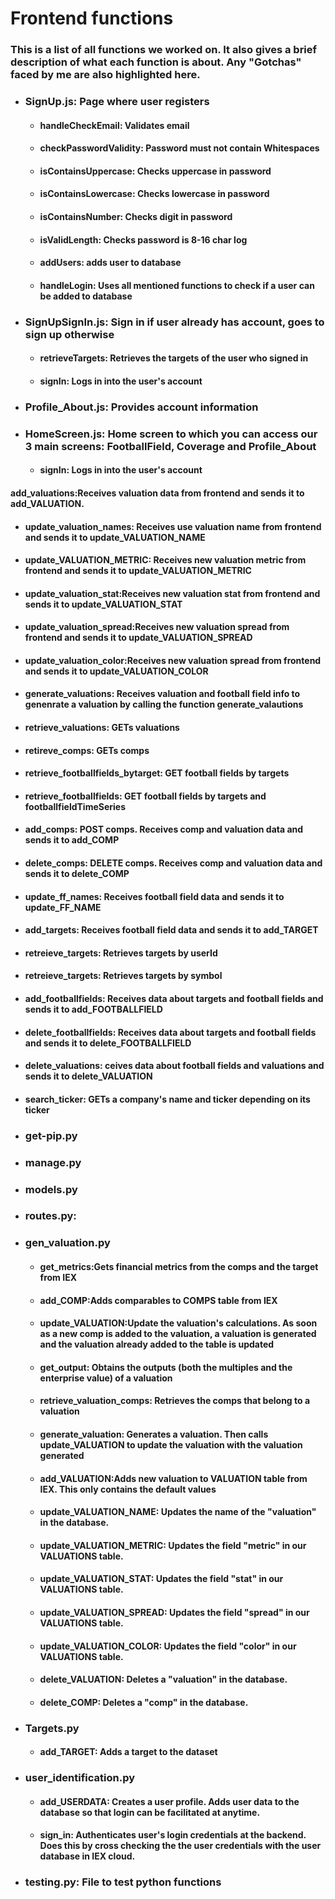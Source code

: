 # Frontend functions
### This is a list of all functions we worked on. It also gives a brief description of what each function is about. Any "Gotchas" faced by me are also highlighted here.  


* ### SignUp.js: Page where user registers
  * #### handleCheckEmail: Validates email
  * #### checkPasswordValidity: Password must not contain Whitespaces
  * #### isContainsUppercase: Checks uppercase in password
  * #### isContainsLowercase: Checks lowercase in password
  * #### isContainsNumber: Checks digit in password
  * #### isValidLength: Checks password is 8-16 char log
  * #### addUsers: adds user to database
  * #### handleLogin: Uses all mentioned functions to check if a user can be added to database
* ### SignUpSignIn.js: Sign in if user already has account, goes to sign up otherwise
  * #### retrieveTargets: Retrieves the targets of the user who signed in
  * #### signIn: Logs in into the user's account
* ### Profile_About.js: Provides account information
* ### HomeScreen.js: Home screen to which you can access our 3 main screens: FootballField, Coverage and Profile_About
  * #### signIn: Logs in into the user's account



#### add_valuations:Receives valuation data from frontend and sends it to add_VALUATION.
* #### update_valuation_names: Receives use valuation name from frontend and sends it to update_VALUATION_NAME
* #### update_VALUATION_METRIC: Receives new valuation metric from frontend and sends it to update_VALUATION_METRIC
* #### update_valuation_stat:Receives new valuation stat from frontend and sends it to update_VALUATION_STAT
* #### update_valuation_spread:Receives new valuation spread from frontend and sends it to update_VALUATION_SPREAD
* #### update_valuation_color:Receives new valuation spread from frontend and sends it to update_VALUATION_COLOR
* #### generate_valuations: Receives valuation and football field info to genenrate a valuation by calling the function generate_valautions
* #### retrieve_valuations: GETs valuations
* #### retireve_comps: GETs comps
* #### retrieve_footballfields_bytarget: GET football fields by targets
* #### retrieve_footballfields: GET football fields by targets and footballfieldTimeSeries
* #### add_comps: POST comps. Receives comp and valuation data and sends it to add_COMP
* #### delete_comps: DELETE comps. Receives comp and valuation data and sends it to delete_COMP
* #### update_ff_names: Receives football field data and sends it to update_FF_NAME
* #### add_targets: Receives football field data and sends it to add_TARGET
* #### retreieve_targets: Retrieves targets by userId
* #### retreieve_targets: Retrieves targets by symbol
* #### add_footballfields: Receives data about targets and football fields and sends it to add_FOOTBALLFIELD 
* #### delete_footballfields: Receives data about targets and football fields and sends it to delete_FOOTBALLFIELD
* #### delete_valuations: ceives data about football fields and valuations and sends it to delete_VALUATION
* #### search_ticker: GETs a company's name and ticker depending on its ticker

* ### get-pip.py
* ### manage.py
* ### models.py
* ### routes.py: 
* ### gen_valuation.py 
  * #### get_metrics:Gets financial metrics from the comps and the target from IEX
  * #### add_COMP:Adds comparables to COMPS table from IEX
  * #### update_VALUATION:Update the valuation's calculations. As soon as a new comp is added to the valuation, a valuation is generated and the valuation already added to the table is updated
  * #### get_output: Obtains the outputs (both the multiples and the enterprise value) of a valuation
  * #### retrieve_valuation_comps: Retrieves the comps that belong to a valuation
  * #### generate_valuation: Generates a valuation. Then calls update_VALUATION to update the valuation with the valuation generated
  * #### add_VALUATION:Adds new valuation to VALUATION table from IEX. This only contains the default values
  * #### update_VALUATION_NAME: Updates the name of the "valuation" in the database.
  * #### update_VALUATION_METRIC: Updates the field "metric" in our VALUATIONS table.
  * #### update_VALUATION_STAT:  Updates the field "stat" in our VALUATIONS table.
  * #### update_VALUATION_SPREAD: Updates the field "spread" in our VALUATIONS table.
  * #### update_VALUATION_COLOR: Updates the field "color" in our VALUATIONS table.
  * #### delete_VALUATION: Deletes a "valuation" in the database.
  * #### delete_COMP: Deletes a  "comp" in the database.
* ### Targets.py
  * #### add_TARGET: Adds a target to the dataset
* ### user_identification.py
  * #### add_USERDATA: Creates a user profile. Adds user data to the database so that login can be facilitated at anytime. 
  * #### sign_in: Authenticates user's login credentials at the backend. Does this by cross checking the the user credentials with the user database in IEX cloud. 
* ### testing.py: File to test python functions
